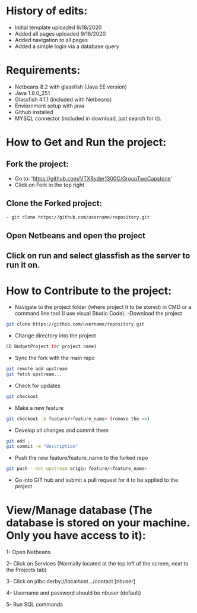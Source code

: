 # History of edits:
- Initial template uploaded 9/18/2020
- Added all pages uploaded 9/18/2020
- Added navigation to all pages
- Added a simple login via a database query

# Requirements:

- Netbeans 8.2 with glassfish (Java EE version)
- Java 1.8.0_251
- Glassfish 4.1.1 (included with Netbeans)
- Enviornment setup with java
- Github installed
- MYSQL connector (included in download, just search for it).

# How to Get and Run the project:

## Fork the project:
- Go to: 'https://github.com/VTXRyder1300C/GroupTwoCapstone'
- Click on Fork in the top right

## Clone the Forked project:
```sh
- git clone https://github.com/username/repository.git
```
## Open Netbeans and open the project 

## Click on run and select glassfish as the server to run it on. 

# How to Contribute to the project:

- Navigate to the project folder (where project it to be stored) in CMD or a command line tool (I use visual Studio Code).
-Download the project
```sh
git clone https://github.com/username/repository.git
```

- Change directory into the project

```sh
CD BudgetProject (or project name)
```

- Sync the fork with the main repo
```sh
git remote add upstream
git fetch upstream...
```

- Check for updates
```sh
git checkout
```
- Make a new feature
```sh
git checkout -b feature/<feature_name> (remove the <>)
```
- Develop all changes and commit them

```sh
git add .
git commit -m "description"
```

- Push the new feature/feature_name to the forked repo
```sh
git push --set-upstream origin feature/<feature_name>
```

- Go into GIT hub and submit a pull request for it to be applied to the project 


# View/Manage database (The database is stored on your machine.  Only you have access to it): 

1- Open Netbeans

2- Click on Services (Normally located at the top left of the screen, next to the Projects tab)

3- Click on jdbc:derby://localhost.../contact [nbuser]

4- Username and password should be nbuser (default)

5- Run SQL commands 

